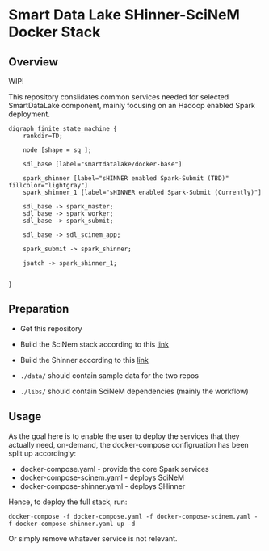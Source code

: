 # Smart Data Lake SHinner-SciNeM Docker Stack # 

## Overview ##

WIP! 

This repository conslidates common services needed for selected SmartDataLake component, mainly focusing on an Hadoop enabled Spark deployment. 


```graphviz
digraph finite_state_machine {
    rankdir=TD;
    
    node [shape = sq ];

    sdl_base [label="smartdatalake/docker-base"]

    spark_shinner [label="sHINNER enabled Spark-Submit (TBD)" fillcolor="lightgray"]
    spark_shinner_1 [label="sHINNER enabled Spark-Submit (Currently)"]

    sdl_base -> spark_master;
    sdl_base -> spark_worker;
    sdl_base -> spark_submit;

    sdl_base -> sdl_scinem_app;
    
    spark_submit -> spark_shinner;

    jsatch -> spark_shinner_1;


}
```

## Preparation

- Get this repository
- Build the SciNem stack according to this [link](https://github.com/smartdatalake/docker-scinem)
- Build the Shinner according to this [link](https://github.com/smartdatalake/docker-shinner)

- ```./data/``` should contain sample data for the two repos
- ```./libs/``` should contain SciNeM dependencies (mainly the workflow)


## Usage

As the goal here is to enable the user to deploy the services that they actually need, on-demand, the docker-compose configruation has been split up accordingly:

- docker-compose.yaml - provide the core Spark services
- docker-compose-scinem.yaml - deploys SciNeM
- docker-compose-shinner.yaml - deploys SHinner

Hence, to deploy the full stack, run:

```docker-compose -f docker-compose.yaml -f docker-compose-scinem.yaml - f docker-compose-shinner.yaml up -d``` 

Or simply remove whatever service is not relevant.



